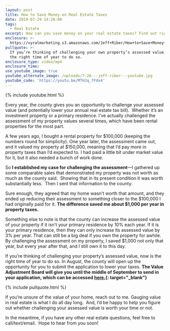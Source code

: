 ```yaml
---
layout: post
title: How to Save Money on Real Estate Taxes
date: 2019-07-29 14:28:00
tags:
  - Real Estate
excerpt: How can you save money on your real estate taxes? Find out right here.
enclosure: >-
  https://vyralmarketing.s3.amazonaws.com/Jeff+Riber/How+to+Save+Money+on+Real+Estate+Taxes.mp4
pullquote: >-
  If you’re thinking of challenging your own property’s assessed value, now is
  the right time of year to do so.
enclosure_type: video/mp4
enclosure_time:
use_youtube_image: true
youtube_alternate_image: /uploads/7-26---jeff-riber---youtube.jpg
youtube_code: 'https://youtu.be/MTHJq_7Fdx4'
---
```


{% include youtube.html %}

Every year, the county gives you an opportunity to challenge your assessed value (and potentially lower your annual real estate tax bill). &nbsp;Whether it’s an investment property or a primary residence. I’ve actually challenged the assessment of my property values several times, which have been rental properties for the most part.

A few years ago, I bought a rental property for $100,000 (keeping the numbers round for simplicity). One year later, the assessment came out, and it valued my property at $150,000, meaning that I’d pay more in property taxes than I’d expected to. I had paid a little bit under market value for it, but it also needed a bunch of work done.&nbsp;

So **I established my case for challenging the assessment**—I gathered up some comparable sales that demonstrated my property was not worth as much as the county said. &nbsp;Showing that in its present condition it was worth substantially less. &nbsp;Then I sent that information to the county.

Sure enough, they agreed that my home wasn’t worth that amount, and they ended up reducing their assessment to something closer to the $100,000 I had originally paid for it. **The difference saved me about $1,000 per year in property taxes.**

Something else to note is that the county can increase the assessed value of your property if it isn’t your primary residence by 10% each year. If it is your primary residence, then they can only increase its assessed value by 3% per year. That can still be a big deal if you own the property for awhile. By challenging the assessment on my property, I saved $1,000 not only that year, but every year after that, and I still own it to this day.

If you’re thinking of challenging your property’s assessed value, now is the right time of year to do so. In August, the county will open up the opportunity for you to submit the application to lower your taxes. **The Value Adjustment Board will give you until the middle of September to send in your application, which can be accessed [here.](http://www.coj.net/departments/regulatory-boards-and-commissions/value-adjustment-board){: target="_blank"}**

{% include pullquote.html %}

If you’re unsure of the value of your home, reach out to me. Gauging value in real estate is what I do all day long. &nbsp;And, I’d be happy to help you figure out whether challenging your assessed value is worth your time or not.&nbsp;

In the meantime, if you have any other real estate questions, feel free to call/text/email. &nbsp;Hope to hear from you soon\!